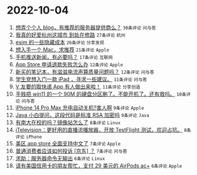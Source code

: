 # 2022-10-04

1. [想弄个个人 blog，有推荐的服务器提供商么？](https://www.v2ex.com/t/884582) `30条评论` `问与答`
1. [我真的好爱杭州这城市 到处在修路](https://www.v2ex.com/t/884596) `27条评论` `杭州`
1. [esim 的一些隐藏成本](https://www.v2ex.com/t/884574) `26条评论` `分享发现`
1. [想入手一个 Mac，求推荐](https://www.v2ex.com/t/884562) `21条评论` `Apple`
1. [手机推送新闻，有必要吗？](https://www.v2ex.com/t/884564) `17条评论` `互联网`
1. [App Store 申请退款失败怎么办](https://www.v2ex.com/t/884578) `12条评论` `Apple`
1. [新买的笔记本，有滋滋电流声算质量问题吗？](https://www.v2ex.com/t/884569) `12条评论` `问与答`
1. [学生党想入门一款 iPad ，寻求一些建议。](https://www.v2ex.com/t/884606) `11条评论` `问与答`
1. [V 友要的取快递 App 有人做出来啦！](https://www.v2ex.com/t/884580) `11条评论` `分享创造`
1. [手贱把 win11 的一个 90M 的硬盘分区删了。不能开机了。还有救吗。](https://www.v2ex.com/t/884579) `10条评论` `问与答`
1. [iPhone 14 Pro Max 充电自动关机?害人啊](https://www.v2ex.com/t/884601) `9条评论` `Apple`
1. [Java 小白提问，这段代码是标准 RSA 加密吗](https://www.v2ex.com/t/884572) `9条评论` `Java`
1. [有南大在校的吗？镜像站怎么了](https://www.v2ex.com/t/884600) `8条评论` `Linux`
1. [iTelevision：更好用的直播流播放器，开放 TestFlight 测试，欢迎占坑。](https://www.v2ex.com/t/884568) `8条评论` `iPhone`
1. [美区 app store 全面支持中文了](https://www.v2ex.com/t/884604) `7条评论` `Apple`
1. [普通消费者应该如何投诉 [京东] ？](https://www.v2ex.com/t/884587) `7条评论` `问与答`
1. [求助：服务器命令无输出](https://www.v2ex.com/t/884595) `6条评论` `Linux`
1. [请有美国信用卡的朋友帮忙，支付 29 美元的 AirPods ac+](https://www.v2ex.com/t/884573) `6条评论` `Apple`
